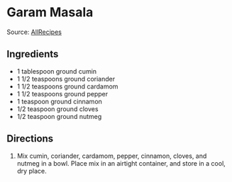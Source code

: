 Garam Masala
============

Source: [AllRecipes](http://allrecipes.com/recipe/easy-garam-masala/)

Ingredients
-----------
* 1 tablespoon ground cumin
* 1 1/2 teaspoons ground coriander
* 1 1/2 teaspoons ground cardamom
* 1 1/2 teaspoons ground pepper  
* 1 teaspoon ground cinnamon
* 1/2 teaspoon ground cloves
* 1/2 teaspoon ground nutmeg

Directions
----------
1.  Mix cumin, coriander, cardamom, pepper, cinnamon, cloves, and nutmeg in a
bowl. Place mix in an airtight container, and store in a cool, dry place.
